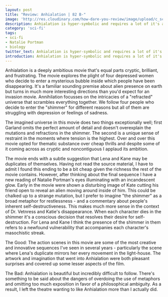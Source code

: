 ```yaml
---
layout: post
title: "Review: Anhialation | 82 B-"
image: 'http://res.cloudinary.com/how-dare-you-review/image/upload/c_scale,h_399,w_760/v1528674428/_38aee3f0-266b-11e8-9f95-06a811d7e716.jpg'
description: Anhialation is hyper-symbolic and requires a lot of it's audience, and for the most part the ideas are worth it.
category: 'sci-fi'
tags: 
- sci-fi
- Natalie Portman
- biology
twitter_text: Anhialation is hyper-symbolic and requires a lot of it's audience, and for the most part the ideas are worth it.
introduction: Anhialation is hyper-symbolic and requires a lot of it's audience, and for the most part the ideas are worth it. 
---
```

Anhialation is a deeply ambitious movie that's equal parts cryptic, brilliant, and frustrating. The movie explores the plight of four depressed women who decide to enter a mysterious bubble inside which people have been disappearing. It's a familiar sounding premise about alien presence on earth but turns in much more interesting directions than you'd expect for an invasion movie. Annihilation focusses on the intricacies of a "refracted" universe that scrambles everything together. We follow four people who decide to enter the "shimmer" for different reasons but all of them are struggling with depression or feelings of sadness.

The imagined universe in this movie does two things exceptionally well; first Garland omits the perfect amount of detail and doesn't overexplain the mutations and refractions in the shimmer. The second is a unique sense of restraint in the moments where tension is the highest. Over and over this movie opted for thematic substance over cheap thrills and despite some of it coming across as cryptic and noncontiguous I applaud its ambition.

The movie ends with a subtle suggestion that Lena and Kane may be duplicates of themselves. Having not read the source material, I have to admit I found this ending to be a bit cheap given the richness the rest of the movie contains. However, after thinking about the final sequence I have a new reading of Natalie Portman's eyes illuminating with an incandescent glow. Early in the movie were shown a disturbing image of Kate cutting his friend open to reveal an alien moving around inside of him. This could be chalked up to a strange mutation, but I prefer to imagine "the shimmer" as a broad metaphor for restlessness - and a commentary about people's inherent self-destructiveness. This makes much more sense in the context of Dr. Vetnress and Katie's disappearance. When each character dies in the shimmer it's a conscious decision that resolves their desire for self-destruction. For Lena and Kane I think the presence of the shimmer in them refers to a newfound vulnerability that accompanies each character's masochistic streak.

The Good: The action scenes in this movie are some of the most creative and innovative sequences I've seen in several years - particularly the scene where Lena's duplicate mirrors her every movement in the light-house. The artwork and imagination that went into Anhialation were both pleasant surprises and covered up some lesser aspects of the film.

The Bad: Anhialation is beautiful but incredibly difficult to follow. There's something to be said about the dangers of overdoing the use of metaphors and omitting too much exposition in favor of a philosophical ambiguity. As a result, I left the theatre wanting to like Anhialation more than I actually did.